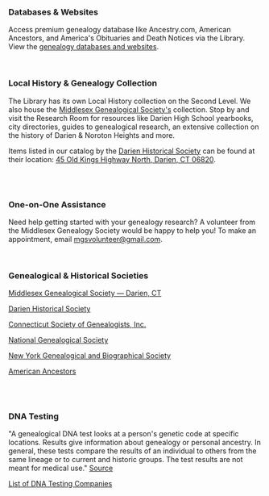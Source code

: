 <div class="row margin-bottom-10">
<div class="col-md-4">

### Databases & Websites

Access premium genealogy database like Ancestry.com, American Ancestors, and America's Obituaries and Death Notices via the Library. View the [genealogy databases and websites](/research/category/genealogy-and-local-history "Genealogy databases and websites").

<br />

### Local History & Genealogy Collection
The Library has its own Local History collection on the Second Level. We also house the [Middlesex Genealogical Society's](http://mgs.darien.org "Middlesex Genealogical Society") collection. Stop by and visit the Research Room for resources like Darien High School yearbooks, city directories, guides to genealogical research, an extensive collection on the history of Darien & Noroton Heights and more.

Items listed in our catalog by the [Darien Historical Society](http://www.darienhistorical.org/ "Darien Historical Society") can be found at their location: [45 Old Kings Highway North, Darien, CT 06820](https://www.google.com/maps/place/45+Old+Kings+Highway+North,+Darien,+CT+06820/@41.0802318,-73.4648786,3a,75y,115.72h,90t/data=!3m4!1e1!3m2!1sk8yC7A9qEs6YWF_IQj9A4A!2e0!4m2!3m1!1s0x0:0x7156cce62ffba408?sa=X&ved=0ahUKEwikiPnZuJjMAhUDwj4KHRrhD98QxB0IHTAA "Directions to the Darien Historical Society").

<br/>
<br/>

</div>
<div class="col-md-4">


### One-on-One Assistance
Need help getting started with your genealogy research? A volunteer from the Middlesex Genealogy Society would be happy to help you! To make an appointment, email [mgsvolunteer@gmail.com](mailto:mgsvolunteer@gmail.com "MGS Volunteer").

<br />

### Genealogical & Historical Societies
[Middlesex Genealogical Society — Darien, CT](http://mgs.darien.org/ "Middlesex Genealogical Society")

[Darien Historical Society](http://historical.darien.org/ "Darien Historical Society")

[Connecticut Society of Genealogists, Inc.](http://www.csginc.org/ "Connecticut Society of Genealogists, Inc.")

[National Genealogical Society](http://www.ngsgenealogy.org/ "National Genealogical Society")

[New York Genealogical and Biographical Society](http://www.newyorkfamilyhistory.org/ "New York Genealogical and Biographical Society")

[American Ancestors](http://www.americanancestors.org/home.html "American Ancestors")

<br/>
<br/>

</div>
<div class="col-md-4">

### DNA Testing
"A genealogical DNA test looks at a person's genetic code at specific locations. Results give information about genealogy or personal ancestry. In general, these tests compare the results of an individual to others from the same lineage or to current and historic groups. The test results are not meant for medical use." [Source](http://en.wikipedia.org/wiki/Genealogical_DNA_test "Genealogical DNA Testing")

[List of DNA Testing Companies](http://www.isogg.org/wiki/List_of_DNA_testing_companies "List of DNA Testing Companies")

</div>
</div>